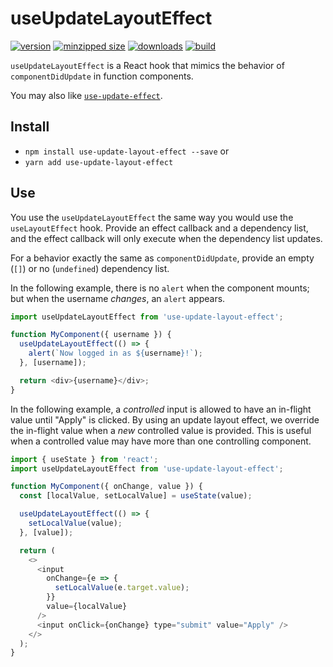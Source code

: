 # useUpdateLayoutEffect

[![version](https://img.shields.io/npm/v/use-update-layout-effect.svg)](https://www.npmjs.com/package/use-update-layout-effect)
[![minzipped size](https://img.shields.io/bundlephobia/minzip/use-update-layout-effect.svg)](https://www.npmjs.com/package/use-update-layout-effect)
[![downloads](https://img.shields.io/npm/dt/use-update-layout-effect.svg)](https://www.npmjs.com/package/use-update-layout-effect)
[![build](https://api.travis-ci.com/CharlesStover/use-update-layout-effect.svg)](https://travis-ci.com/CharlesStover/use-update-layout-effect/)

`useUpdateLayoutEffect` is a React hook that mimics the behavior of
`componentDidUpdate` in function components.

You may also like
[`use-update-effect`](https://www.npmjs.com/package/use-update-effect).

## Install

- `npm install use-update-layout-effect --save` or
- `yarn add use-update-layout-effect`

## Use

You use the `useUpdateLayoutEffect` the same way you would use the
`useLayoutEffect` hook. Provide an effect callback and a dependency list, and
the effect callback will only execute when the dependency list updates.

For a behavior exactly the same as `componentDidUpdate`, provide an empty (`[]`)
or no (`undefined`) dependency list.

In the following example, there is no `alert` when the component mounts; but
when the username _changes_, an `alert` appears.

```javascript
import useUpdateLayoutEffect from 'use-update-layout-effect';

function MyComponent({ username }) {
  useUpdateLayoutEffect(() => {
    alert(`Now logged in as ${username}!`);
  }, [username]);

  return <div>{username}</div>;
}
```

In the following example, a _controlled_ input is allowed to have an in-flight
value until "Apply" is clicked. By using an update layout effect, we override
the in-flight value when a _new_ controlled value is provided. This is useful
when a controlled value may have more than one controlling component.

```javascript
import { useState } from 'react';
import useUpdateLayoutEffect from 'use-update-layout-effect';

function MyComponent({ onChange, value }) {
  const [localValue, setLocalValue] = useState(value);

  useUpdateLayoutEffect(() => {
    setLocalValue(value);
  }, [value]);

  return (
    <>
      <input
        onChange={e => {
          setLocalValue(e.target.value);
        }}
        value={localValue}
      />
      <input onClick={onChange} type="submit" value="Apply" />
    </>
  );
}
```
